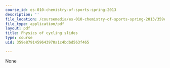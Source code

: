 ```yaml
---
course_id: es-010-chemistry-of-sports-spring-2013
description: ''
file_location: /coursemedia/es-010-chemistry-of-sports-spring-2013/359e8791459643970a1c4bdbd563f465_MITES_010S13_lec6.pdf
file_type: application/pdf
layout: pdf
title: Physics of cycling slides
type: course
uid: 359e8791459643970a1c4bdbd563f465

---
```

None